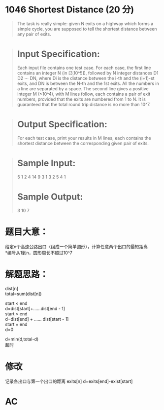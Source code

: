 # 1046 Shortest Distance (20 分)
> The task is really simple: given N exits on a highway which forms a simple cycle, you are supposed to tell the shortest distance between any pair of exits.

> # Input Specification:
> Each input file contains one test case. For each case, the first line contains an integer N (in [3,10^5​]), followed by N integer distances D1​​  D2​​  ⋯ DN​​, where Di is the distance between the i-th and the (i+1)-st exits, and DN​​ is between the N-th and the 1st exits. All the numbers in a line are separated by a space. The second line gives a positive integer M (≤10^​4​​), with M lines follow, each contains a pair of exit numbers, provided that the exits are numbered from 1 to N. It is guaranteed that the total round trip distance is no more than 10^7​​.

> # Output Specification:
> For each test case, print your results in M lines, each contains the shortest distance between the corresponding given pair of exits.

> # Sample Input:
> 5 1 2 4 14 9
> 3
> 1 3
> 2 5
> 4 1
> # Sample Output:
> 3
> 10
> 7

# 题目大意：
给定n个高速公路出口（组成一个简单圆形），计算任意两个出口的最短距离<br>
*编号从1到n，圆形周长不超过10^7<br>
# 解题思路：
dist[n] <br>
total=sum(dist[n]) <br>

start < end <br>
d=dist[start]+……dist[end - 1] <br>
start > end <br>
d=dist[end] + …… dist[start - 1] <br>
start = end <br>
d=0 <br>

d=min(d,total-d)<br>
超时
# 修改
记录各出口与第一个出口的距离
exits[n]
d=exits[end]-exist[start]
# AC
